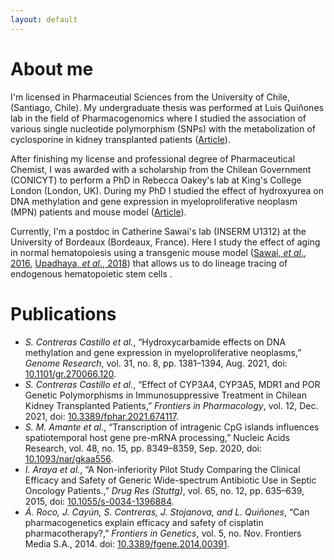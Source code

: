 ```yaml
---
layout: default
---
```

# About me
I'm licensed in Pharmaceutial Sciences from the University of Chile, (Santiago, Chile). My undergraduate thesis was performed at Luis Quiñones lab in the field of Pharmacogenomics where I studied the association of various single nucleotide polymorphism (SNPs) with the metabolization of cyclosporine in kidney transplanted patients ([Article](https://www.frontiersin.org/articles/10.3389/fphar.2021.674117/full)).

After finishing my license and professional degree of Pharmaceutical Chemist, I was awarded with a scholarship from the Chilean Government (CONICYT) to perform a PhD in Rebecca Oakey's lab at King's College London (London, UK). During my PhD I studied the effect of hydroxyurea on DNA methylation and gene expression in myeloproliferative neoplasm (MPN) patients and mouse model ([Article](https://genome.cshlp.org/content/early/2021/07/23/gr.270066.120)).

Currently, I'm a postdoc in Catherine Sawai's lab (INSERM U1312) at the University of Bordeaux (Bordeaux, France). Here I study the effect of aging in normal hematopoiesis using a transgenic mouse model ([Sawai, *et al*., 2016](https://www.cell.com/immunity/fulltext/S1074-7613(16)30308-9), [Upadhaya, *et al*., 2018](https://doi.org/10.1084/jem.20180136)) that allows us to do lineage tracing of endogenous hematopoietic stem cells . 

# Publications

- *S. Contreras Castillo et al.*, “Hydroxycarbamide effects on DNA methylation and gene expression in myeloproliferative neoplasms,” *Genome Research*, vol. 31, no. 8, pp. 1381–1394, Aug. 2021, doi: [10.1101/gr.270066.120](https://doi.org/10.1101/gr.270066.120).
- *S. Contreras Castillo et al.*, “Effect of CYP3A4, CYP3A5, MDR1 and POR Genetic Polymorphisms in Immunosuppressive Treatment in Chilean Kidney Transplanted Patients,” *Frontiers in Pharmacology*, vol. 12, Dec. 2021, doi: [10.3389/fphar.2021.674117](https://doi.org/10.3389/fphar.2021.674117).
- *S. M. Amante et al.*, “Transcription of intragenic CpG islands influences spatiotemporal host gene pre-mRNA processing,” Nucleic Acids Research, vol. 48, no. 15, pp. 8349–8359, Sep. 2020, doi: [10.1093/nar/gkaa556](https://doi.org/10.1093/nar/gkaa556).
- *I. Araya et al.*, “A Non-inferiority Pilot Study Comparing the Clinical Efficacy and Safety of Generic Wide-spectrum Antibiotic Use in Septic Oncology Patients.,” *Drug Res (Stuttg)*, vol. 65, no. 12, pp. 635–639, 2015, doi: [10.1055/s-0034-1396884](https://doi.org/10.1055/s-0034-1396884). 
- *Á. Roco, J. Cayún, S. Contreras, J. Stojanova, and L. Quiñones*, “Can pharmacogenetics explain efficacy and safety of cisplatin pharmacotherapy?,” *Frontiers in Genetics*, vol. 5, no. Nov. Frontiers Media S.A., 2014. doi: [10.3389/fgene.2014.00391](https://doi.org/10.3389/fgene.2014.00391).

